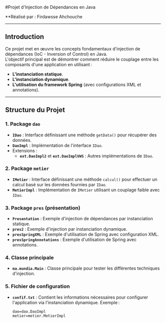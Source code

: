 #Projet d'Injection de Dépendances en Java  

**Réalisé par : Firdawsse Ahchouche

---

## Introduction  
Ce projet met en œuvre les concepts fondamentaux d'injection de dépendances (IoC - Inversion of Control) en Java.  
L'objectif principal est de démontrer comment réduire le couplage entre les composants d'une application en utilisant :  
- **L'instanciation statique**.  
- **L'instanciation dynamique**.  
- **L'utilisation du framework Spring** (avec configurations XML et annotations).  

---

## Structure du Projet  

### 1. **Package `dao`**  
- **`IDao`** : Interface définissant une méthode `getData()` pour récupérer des données.  
- **`DaoImpl`** : Implémentation de l'interface `IDao`.  
- Extensions :  
  - **`ext.DaoImpl2`** et **`ext.DaoImplVWS`** : Autres implémentations de `IDao`.  

### 2. **Package `metier`**  
- **`IMetier`** : Interface définissant une méthode `calcul()` pour effectuer un calcul basé sur les données fournies par `IDao`.  
- **`MetierImpl`** : Implémentation de `IMetier` utilisant un couplage faible avec `IDao`.  

### 3. **Package `pres` (présentation)**  
- **`Presentation`** : Exemple d'injection de dépendances par instanciation statique.  
- **`pres2`** : Exemple d'injection par instanciation dynamique.  
- **`presSpringXML`** : Exemple d'utilisation de Spring avec configuration XML.  
- **`presSpringAnnotations`** : Exemple d'utilisation de Spring avec annotations.  

### 4. **Classe principale**  
- **`ma.mundia.Main`** : Classe principale pour tester les différentes techniques d'injection.  

### 5. **Fichier de configuration**  
- **`confif.txt`** : Contient les informations nécessaires pour configurer l'application via l'instanciation dynamique. Exemple :  
  ```text  
  dao=dao.DaoImpl  
  metier=metier.MetierImpl  
 
